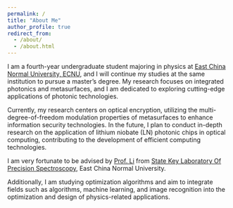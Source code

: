 ```yaml
---
permalink: /
title: "About Me"
author_profile: true
redirect_from: 
  - /about/
  - /about.html
---
```



I am a fourth-year undergraduate student majoring in physics at [East China Normal University, ECNU](https://www.ecnu.edu.cn/), and I will continue my studies at the same institution to pursue a master’s degree. My research focuses on integrated photonics and metasurfaces, and I am dedicated to exploring cutting-edge applications of photonic technologies. 

Currently, my research centers on optical encryption, utilizing the multi-degree-of-freedom modulation properties of metasurfaces to enhance information security technologies. In the future, I plan to conduct in-depth research on the application of lithium niobate (LN) photonic chips in optical computing, contributing to the development of efficient computing technologies.

I am very fortunate to be advised by [Prof. Li](https://faculty.ecnu.edu.cn/_s29/ll2/main.psp) from [State Key Laboratory Of Precision Spectroscopy](http://www.lps.ecnu.edu.cn/), East China Normal University.

Additionally, I am studying optimization algorithms and aim to integrate fields such as algorithms, machine learning, and image recognition into the optimization and design of physics-related applications.
